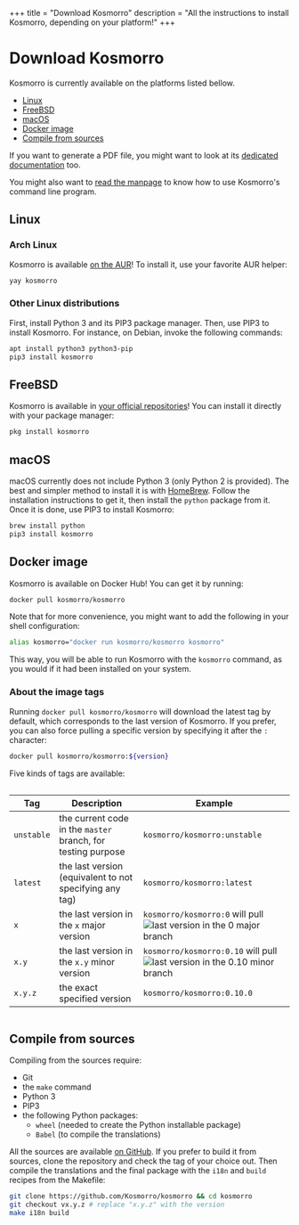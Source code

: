 +++
title = "Download Kosmorro"
description = "All the instructions to install Kosmorro, depending on your platform!"
+++

# Download Kosmorro

Kosmorro is currently available on the platforms listed bellow.

- [Linux](#linux)
- [FreeBSD](#freebsd)
- [macOS](#macos)
- [Docker image](#docker-image)
- [Compile from sources](#compile-from-sources)

If you want to generate a PDF file, you might want to look at its [dedicated documentation](@/cli/generate-pdf.md) too.

You might also want to [read the manpage](@/cli/manpage.md) to know how to use Kosmorro's command line program.

## Linux

### Arch Linux

Kosmorro is available [on the AUR](https://aur.archlinux.org/packages/kosmorro)! To install it, use your favorite AUR helper:

```bash
yay kosmorro
```

### Other Linux distributions

First, install Python 3 and its PIP3 package manager. Then, use PIP3 to install Kosmorro. For instance, on Debian, invoke the following commands:

```bash
apt install python3 python3-pip
pip3 install kosmorro
```

## FreeBSD

Kosmorro is available in [your official repositories](https://www.freshports.org/astro/kosmorro)! You can install it directly with your package manager:

```bash
pkg install kosmorro
```

## macOS

macOS currently does not include Python 3 (only Python 2 is provided). The best and simpler method to install it is with [HomeBrew](https://brew.sh). Follow the installation instructions to get it, then install the `python` package from it. Once it is done, use PIP3 to install Kosmorro:

```bash
brew install python
pip3 install kosmorro
```

## Docker image

Kosmorro is available on Docker Hub! You can get it by running:

```bash
docker pull kosmorro/kosmorro
```

Note that for more convenience, you might want to add the following in your shell configuration:

```bash
alias kosmorro="docker run kosmorro/kosmorro kosmorro"
```

This way, you will be able to run Kosmorro with the `kosmorro` command, as you would if it had been installed on your system.

### About the image tags

Running `docker pull kosmorro/kosmorro` will download the latest tag by default, which corresponds to the last version of Kosmorro. If you prefer, you can also force pulling a specific version by specifying it after the `:` character:

```bash
docker pull kosmorro/kosmorro:${version}
```

Five kinds of tags are available:

<div style="overflow-x: auto">

| Tag | Description | Example
| --- | --- | ---
| `unstable` | the current code in the `master` branch, for testing purpose | `kosmorro/kosmorro:unstable`
| `latest` | the last version (equivalent to not specifying any tag) | `kosmorro/kosmorro:latest`
| `x` | the last version in the `x` major version | `kosmorro/kosmorro:0` will pull ![last version in the `0` major branch](https://img.shields.io/docker/v/kosmorro/kosmorro/0?style=flat-square)
| `x.y` | the last version in the `x.y` minor version | `kosmorro/kosmorro:0.10` will pull ![last version in the `0.10` minor branch](https://img.shields.io/docker/v/kosmorro/kosmorro/0.11?style=flat-square)
| `x.y.z` | the exact specified version | `kosmorro/kosmorro:0.10.0`

</div>

## Compile from sources

Compiling from the sources require:
- Git
- the `make` command
- Python 3
- PIP3
- the following Python packages:
    - `wheel` (needed to create the Python installable package)
    - `Babel` (to compile the translations)

All the sources are available [on GitHub](https://github.com/Kosmorro/kosmorro). If you prefer to build it from sources, clone the repository and check the tag of your choice out. Then compile the translations and the final package with the `i18n` and `build` recipes from the Makefile:

```bash
git clone https://github.com/Kosmorro/kosmorro && cd kosmorro
git checkout vx.y.z # replace "x.y.z" with the version
make i18n build
```
